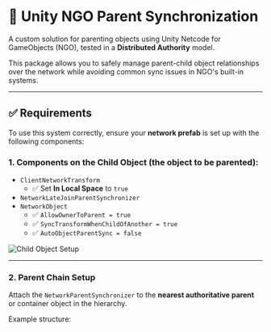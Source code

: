 # 🧬 Unity NGO Parent Synchronization

A custom solution for parenting objects using Unity Netcode for GameObjects (NGO), tested in a **Distributed Authority** model.

This package allows you to safely manage parent-child object relationships over the network while avoiding common sync issues in NGO's built-in systems.

---

## ✅ Requirements

To use this system correctly, ensure your **network prefab** is set up with the following components:

### 1. Components on the Child Object (the object to be parented):

- `ClientNetworkTransform`  
  - ✅ Set **In Local Space** to `true`
- `NetworkLateJoinParentSynchronizer`
- `NetworkObject`
  - ✅ `AllowOwnerToParent = true`  
  - ✅ `SyncTransformWhenChildOfAnother = true`  
  - ✅ `AutoObjectParentSync = false`

![Child Object Setup](https://github.com/user-attachments/assets/1dc42460-035a-4a59-b6bc-daff87936841)

---

### 2. Parent Chain Setup

Attach the `NetworkParentSynchronizer` to the **nearest authoritative parent** or container object in the hierarchy.

Example structure:
